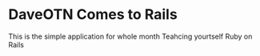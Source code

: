# DaveOTN Comes to Rails

This is the simple application for 
whole month Teahcing yourtself Ruby on Rails

